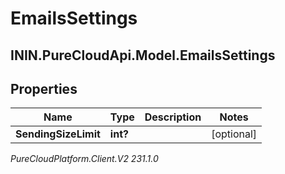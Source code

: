 # EmailsSettings

## ININ.PureCloudApi.Model.EmailsSettings

## Properties

|Name | Type | Description | Notes|
|------------ | ------------- | ------------- | -------------|
| **SendingSizeLimit** | **int?** |  | [optional] |



_PureCloudPlatform.Client.V2 231.1.0_
